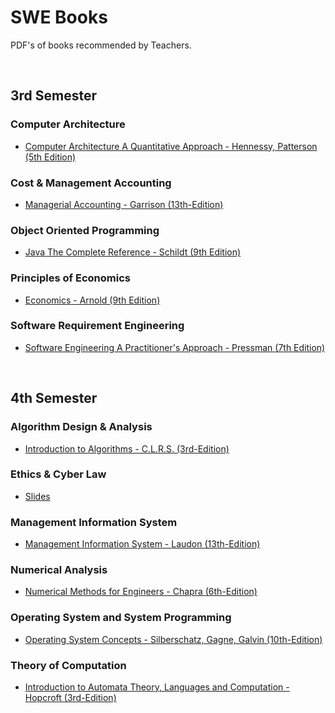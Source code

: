 # SWE Books

PDF's of books recommended by Teachers.

<br>

## 3rd Semester

### Computer Architecture
- [Computer Architecture A Quantitative Approach - Hennessy, Patterson (5th Edition)](https://nbviewer.org/github/Sakib62/SWE_SUST/blob/main/3rdSemester/CSE219W_ComputerArchitecture/Books/Computer-Architecture-A-Quantitative-Approach-5E.pdf)

### Cost & Management Accounting
- [Managerial Accounting - Garrison (13th-Edition)](https://nbviewer.org/github/Sakib62/SWE_SUST/blob/main/3rdSemester/BUS201W_Cost%26ManagementAccounting/Books/Managerial-Accounting-Garrison-13E.pdf)

### Object Oriented Programming
- [Java The Complete Reference - Schildt (9th Edition)](https://nbviewer.org/github/Sakib62/SWE_SUST/blob/main/3rdSemester/SWE223_ObjectOrientedProgramming/Books/Java-The-Complete-Reference-9E-Schildt.pdf)

### Principles of Economics
- [Economics - Arnold (9th Edition)](https://nbviewer.org/github/Sakib62/SWE_SUST/blob/main/3rdSemester/ECO205W_PrinciplesOfEconomics/Books/Arnold-Economics-9E.pdf)

### Software Requirement Engineering
- [Software Engineering A Practitioner's Approach - Pressman (7th Edition)](https://nbviewer.org/github/Sakib62/SWE_SUST/blob/main/3rdSemester/SWE225_SoftwareRequirementEngineering/Books/SWE-A-Practitioner's-Approach-7E-Pressman.pdf)

<br>

## 4th Semester

### Algorithm Design & Analysis
- [Introduction to Algorithms - C.L.R.S. (3rd-Edition)](https://nbviewer.org/github/Sakib62/SWE_SUST/blob/main/4thSemester/SWE229_AlgorithmDesign%26Analysis/Books/Introduction_to_Algorithms_3E.pdf)

### Ethics & Cyber Law
- [Slides](/4thSemester/SWE235_Ethics%26CyberLaw/Resource)

### Management Information System
- [Management Information System - Laudon (13th-Edition)](https://nbviewer.org/github/Sakib62/SWE_SUST/blob/main/4thSemester/SWE237_ManagementInformationSystem/Books/Laudon_Management_Information_Systems_13E.pdf)

### Numerical Analysis
- [Numerical Methods for Engineers - Chapra (6th-Edition)](https://nbviewer.org/github/Sakib62/SWE_SUST/blob/main/4thSemester/SWE231_NumericalAnalysis/Books/Numerical_Methods_for_Engineers_6E.pdf)

### Operating System and System Programming
- [Operating System Concepts - Silberschatz, Gagne, Galvin (10th-Edition)](https://nbviewer.org/github/Sakib62/SWE_SUST/blob/main/4thSemester/SWE233_OperatingSystem%26SystemProgramming/Books/Operating_System_Concepts_10E.pdf)

### Theory of Computation
- [Introduction to Automata Theory, Languages and Computation - Hopcroft (3rd-Edition)](https://nbviewer.org/github/Sakib62/SWE_SUST/blob/main/4thSemester/SWE227_TheoryOfComputation/Books/Hopcroft-Introduction_to_Automata_Theory.pdf)
